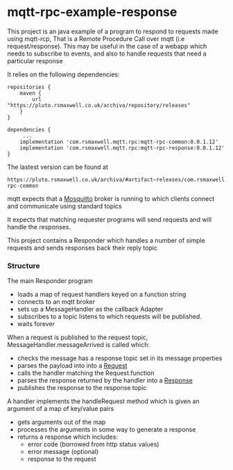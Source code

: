 # mqtt-rpc-example-response

This project is an java example of a program to respond to requests made using mqtt-rcp, That is a Remote Procedure Call over mqtt (i.e request/response).
This may be useful in the case of a webapp which needs to subscribe to events, and also to handle requests that need a particular  response  

It relies on the following dependencies:

 
```
repositories {
    maven {
        url "https://pluto.rsmaxwell.co.uk/archiva/repository/releases"
    }
}

dependencies {
     ...
    implementation 'com.rsmaxwell.mqtt.rpc:mqtt-rpc-common:0.0.1.12'
    implementation 'com.rsmaxwell.mqtt.rpc:mqtt-rpc-response:0.0.1.12'
}
```
  
  
  
The lastest version can be found at 

```
https://pluto.rsmaxwell.co.uk/archiva/#artifact~releases/com.rsmaxwell.mqtt.rpc/mqtt-rpc-common
```

mqtt expects that a [Mosquitto](https://mosquitto.org/) broker is running to which clients connect and communicate using standard topics

It expects that matching requester programs will send requests and will handle the responses.

This project contains a Responder which handles a number of simple requests and sends responses back their reply topic


### Structure

The main Responder program 

  * loads a map of request handlers keyed on a function string
  * connects to an mqtt broker 
  * sets up a MessageHandler as the callback Adapter
  * subscribes to a topic listens to which requests will be published.
  * waits forever

When a request is published to the request topic, MessageHandler.messageArrived is called which:

  * checks the message has a response topic set in its message properties
  * parses the payload into into a [Request](https://github.com/rsmaxwell/mqtt-rpc-common/blob/main/src/main/java/com/rsmaxwell/mqtt/rpc/common/Request.java) 
  * calls the handler matching the Request.function
  * parses the response returned by the handler into a [Response](https://github.com/rsmaxwell/mqtt-rpc-common/blob/main/src/main/java/com/rsmaxwell/mqtt/rpc/common/Response.java)
  * publishes the response to the response topic    
  
A handler implements the handleRequest method which is given an argument of a map of key/value pairs  

  * gets arguments out of the map
  * processes the arguments in some way to generate a response
  * returns a response which includes:
    - error code (borrowed from http status values)
    - error message (optional)
    - response to the request